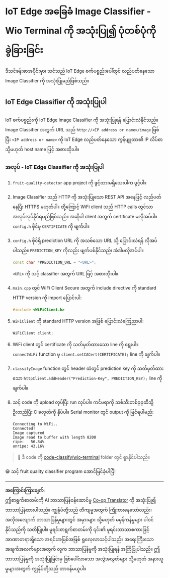 <!--
CO_OP_TRANSLATOR_METADATA:
{
  "original_hash": "48ac21ec80329c930db7b84bd6b592ec",
  "translation_date": "2025-08-28T16:04:28+00:00",
  "source_file": "4-manufacturing/lessons/3-run-fruit-detector-edge/wio-terminal.md",
  "language_code": "my"
}
-->
# IoT Edge အခြေခံ Image Classifier - Wio Terminal ကို အသုံးပြု၍ ပုံတစ်ပုံကို ခွဲခြားခြင်း

ဒီသင်ခန်းစာအပိုင်းမှာ၊ သင်သည် IoT Edge စက်ပစ္စည်းပေါ်တွင် လည်ပတ်နေသော Image Classifier ကို အသုံးပြုမည်ဖြစ်သည်။

## IoT Edge Classifier ကို အသုံးပြုပါ

IoT စက်ပစ္စည်းကို IoT Edge Image Classifier ကို အသုံးပြုရန် ပြောင်းလဲနိုင်သည်။ Image Classifier အတွက် URL သည် `http://<IP address or name>/image` ဖြစ်ပြီး `<IP address or name>` ကို IoT Edge လည်ပတ်နေသော ကွန်ပျူတာ၏ IP လိပ်စာ သို့မဟုတ် host name ဖြင့် အစားထိုးပါ။

### အလုပ် - IoT Edge Classifier ကို အသုံးပြုပါ

1. `fruit-quality-detector` app project ကို ဖွင့်ထားမရှိသေးပါက ဖွင့်ပါ။

1. Image Classifier သည် HTTP ကို အသုံးပြုသော REST API အနေဖြင့် လည်ပတ်နေပြီး HTTPS မဟုတ်ပါ။ ထို့ကြောင့် WiFi client သည် HTTP calls တွင်သာ အလုပ်လုပ်နိုင်ရမည်ဖြစ်သည်။ အဆိုပါ client အတွက် certificate မလိုအပ်ပါ။ `config.h` ဖိုင်မှ `CERTIFICATE` ကို ဖျက်ပါ။

1. `config.h` ဖိုင်ရှိ prediction URL ကို အသစ်သော URL သို့ ပြောင်းလဲရန် လိုအပ်ပါသည်။ `PREDICTION_KEY` ကိုလည်း ဖျက်ပစ်နိုင်သည်၊ အဲဒါမလိုအပ်ပါ။

    ```cpp
    const char *PREDICTION_URL = "<URL>";
    ```

    `<URL>` ကို သင့် classifier အတွက် URL ဖြင့် အစားထိုးပါ။

1. `main.cpp` တွင် WiFi Client Secure အတွက် include directive ကို standard HTTP version ကို import ပြောင်းပါ:

    ```cpp
    #include <WiFiClient.h>
    ```

1. `WiFiClient` ကို standard HTTP version အဖြစ် ပြောင်းလဲကြေညာပါ:

    ```cpp
    WiFiClient client;
    ```

1. WiFi client တွင် certificate ကို သတ်မှတ်ထားသော line ကို ရွေးပါ။ `connectWiFi` function မှ `client.setCACert(CERTIFICATE);` line ကို ဖျက်ပါ။

1. `classifyImage` function တွင် header ထဲတွင် prediction key ကို သတ်မှတ်ထားသော `httpClient.addHeader("Prediction-Key", PREDICTION_KEY);` line ကို ဖျက်ပါ။

1. သင့် code ကို upload လုပ်ပြီး run လုပ်ပါ။ ကင်မရာကို သစ်သီးတစ်ခုခုဆီသို့ ဦးတည်ပြီး C ခလုတ်ကို နှိပ်ပါ။ Serial monitor တွင် output ကို မြင်ရပါမည်:

    ```output
    Connecting to WiFi..
    Connected!
    Image captured
    Image read to buffer with length 8200
    ripe:   56.84%
    unripe: 43.16%
    ```

> 💁 ဒီ code ကို [code-classify/wio-terminal](../../../../../4-manufacturing/lessons/3-run-fruit-detector-edge/code-classify/wio-terminal) folder တွင် ရှာနိုင်ပါသည်။

😀 သင့် fruit quality classifier program အောင်မြင်ခဲ့ပါပြီ!

---

**အကြောင်းကြားချက်**:  
ဤစာရွက်စာတမ်းကို AI ဘာသာပြန်ဝန်ဆောင်မှု [Co-op Translator](https://github.com/Azure/co-op-translator) ကို အသုံးပြု၍ ဘာသာပြန်ထားပါသည်။ ကျွန်ုပ်တို့သည် တိကျမှုအတွက် ကြိုးစားနေသော်လည်း၊ အလိုအလျောက် ဘာသာပြန်မှုများတွင် အမှားများ သို့မဟုတ် မမှန်ကန်မှုများ ပါဝင်နိုင်သည်ကို သတိပြုပါ။ မူရင်းစာရွက်စာတမ်းကို ၎င်း၏ မူရင်းဘာသာစကားဖြင့် အာဏာတရားရှိသော အရင်းအမြစ်အဖြစ် ရှုလေ့လာသင့်ပါသည်။ အရေးကြီးသော အချက်အလက်များအတွက် လူက ဘာသာပြန်မှုကို အသုံးပြုရန် အကြံပြုပါသည်။ ဤဘာသာပြန်မှုကို အသုံးပြုခြင်းမှ ဖြစ်ပေါ်လာသော အလွဲအလွတ်များ သို့မဟုတ် အနားယူမှုများအတွက် ကျွန်ုပ်တို့သည် တာဝန်မယူပါ။